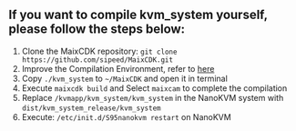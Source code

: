 ## If you want to compile kvm_system yourself, please follow the steps below: 

1. Clone the MaixCDK repository: `git clone https://github.com/sipeed/MaixCDK.git`
2. Improve the Compilation Environment, refer to [here](https://github.com/sipeed/MaixCDK/tree/main/docs/doc_zh#%E5%BF%AB%E9%80%9F%E5%BC%80%E5%A7%8B)
3. Copy `./kvm_system` to `~/MaixCDK` and open it in terminal
4. Execute `maixcdk build` and Select `maixcam` to complete the compilation
5. Replace `/kvmapp/kvm_system/kvm_system` in the NanoKVM system with `dist/kvm_system_release/kvm_system`
6. Execute: `/etc/init.d/S95nanokvm restart` on NanoKVM
